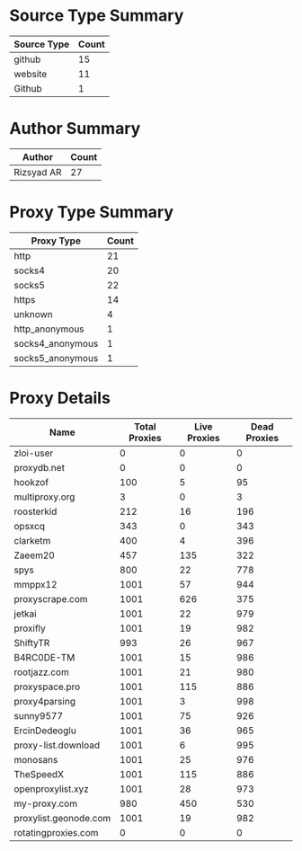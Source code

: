 # Source Type Summary

| Source Type | Count |
|-------------|-------|
| github | 15 |
| website | 11 |
| Github | 1 |


# Author Summary

| Author | Count |
|--------|-------|
| Rizsyad AR | 27 |


# Proxy Type Summary

| Proxy Type | Count |
|------------|-------|
| http | 21 |
| socks4 | 20 |
| socks5 | 22 |
| https | 14 |
| unknown | 4 |
| http_anonymous | 1 |
| socks4_anonymous | 1 |
| socks5_anonymous | 1 |


# Proxy Details

| Name | Total Proxies | Live Proxies | Dead Proxies |
|------|---------------|--------------|---------------|
| zloi-user | 0 | 0 | 0 |
| proxydb.net | 0 | 0 | 0 |
| hookzof | 100 | 5 | 95 |
| multiproxy.org | 3 | 0 | 3 |
| roosterkid | 212 | 16 | 196 |
| opsxcq | 343 | 0 | 343 |
| clarketm | 400 | 4 | 396 |
| Zaeem20 | 457 | 135 | 322 |
| spys | 800 | 22 | 778 |
| mmppx12 | 1001 | 57 | 944 |
| proxyscrape.com | 1001 | 626 | 375 |
| jetkai | 1001 | 22 | 979 |
| proxifly | 1001 | 19 | 982 |
| ShiftyTR | 993 | 26 | 967 |
| B4RC0DE-TM | 1001 | 15 | 986 |
| rootjazz.com | 1001 | 21 | 980 |
| proxyspace.pro | 1001 | 115 | 886 |
| proxy4parsing | 1001 | 3 | 998 |
| sunny9577 | 1001 | 75 | 926 |
| ErcinDedeoglu | 1001 | 36 | 965 |
| proxy-list.download | 1001 | 6 | 995 |
| monosans | 1001 | 25 | 976 |
| TheSpeedX | 1001 | 115 | 886 |
| openproxylist.xyz | 1001 | 28 | 973 |
| my-proxy.com | 980 | 450 | 530 |
| proxylist.geonode.com | 1001 | 19 | 982 |
| rotatingproxies.com | 0 | 0 | 0 |
